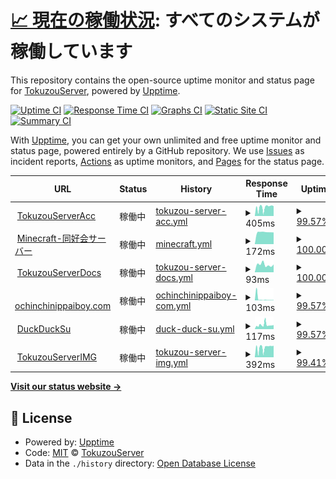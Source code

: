 # [📈 現在の稼働状況](https://status.tokuzouserver.net): <!--live status--> **すべてのシステムが稼働しています**

This repository contains the open-source uptime monitor and status page for [TokuzouServer](https://tokuzouserver.com/), powered by [Upptime](https://github.com/upptime/upptime).

[![Uptime CI](https://github.com/TokuzouServer/status-page/workflows/Uptime%20CI/badge.svg)](https://github.com/TokuzouServer/status-page/actions?query=workflow%3A%22Uptime+CI%22)
[![Response Time CI](https://github.com/TokuzouServer/status-page/workflows/Response%20Time%20CI/badge.svg)](https://github.com/TokuzouServer/status-page/actions?query=workflow%3A%22Response+Time+CI%22)
[![Graphs CI](https://github.com/TokuzouServer/status-page/workflows/Graphs%20CI/badge.svg)](https://github.com/TokuzouServer/status-page/actions?query=workflow%3A%22Graphs+CI%22)
[![Static Site CI](https://github.com/TokuzouServer/status-page/workflows/Static%20Site%20CI/badge.svg)](https://github.com/TokuzouServer/status-page/actions?query=workflow%3A%22Static+Site+CI%22)
[![Summary CI](https://github.com/TokuzouServer/status-page/workflows/Summary%20CI/badge.svg)](https://github.com/TokuzouServer/status-page/actions?query=workflow%3A%22Summary+CI%22)

With [Upptime](https://upptime.js.org), you can get your own unlimited and free uptime monitor and status page, powered entirely by a GitHub repository. We use [Issues](https://github.com/TokuzouServer/status-page/issues) as incident reports, [Actions](https://github.com/TokuzouServer/status-page/actions) as uptime monitors, and [Pages](https://status.tokuzouserver.net) for the status page.

<!--start: status pages-->
<!-- This summary is generated by Upptime (https://github.com/upptime/upptime) -->
<!-- Do not edit this manually, your changes will be overwritten -->
<!-- prettier-ignore -->
| URL | Status | History | Response Time | Uptime |
| --- | ------ | ------- | ------------- | ------ |
| <img alt="" src="https://favicons.githubusercontent.com/acc.tokuzouserver.net" height="13"> [TokuzouServerAcc](https://acc.tokuzouserver.net) | 稼働中 | [tokuzou-server-acc.yml](https://github.com/TokuzouServer/status-page/commits/HEAD/history/tokuzou-server-acc.yml) | <details><summary><img alt="Response time graph" src="./graphs/tokuzou-server-acc/response-time-week.png" height="20"> 405ms</summary><br><a href="https://status.tokuzouserver.net/history/tokuzou-server-acc"><img alt="Response time 696" src="https://img.shields.io/endpoint?url=https%3A%2F%2Fraw.githubusercontent.com%2FTokuzouServer%2Fstatus-page%2FHEAD%2Fapi%2Ftokuzou-server-acc%2Fresponse-time.json"></a><br><a href="https://status.tokuzouserver.net/history/tokuzou-server-acc"><img alt="24-hour response time 477" src="https://img.shields.io/endpoint?url=https%3A%2F%2Fraw.githubusercontent.com%2FTokuzouServer%2Fstatus-page%2FHEAD%2Fapi%2Ftokuzou-server-acc%2Fresponse-time-day.json"></a><br><a href="https://status.tokuzouserver.net/history/tokuzou-server-acc"><img alt="7-day response time 405" src="https://img.shields.io/endpoint?url=https%3A%2F%2Fraw.githubusercontent.com%2FTokuzouServer%2Fstatus-page%2FHEAD%2Fapi%2Ftokuzou-server-acc%2Fresponse-time-week.json"></a><br><a href="https://status.tokuzouserver.net/history/tokuzou-server-acc"><img alt="30-day response time 422" src="https://img.shields.io/endpoint?url=https%3A%2F%2Fraw.githubusercontent.com%2FTokuzouServer%2Fstatus-page%2FHEAD%2Fapi%2Ftokuzou-server-acc%2Fresponse-time-month.json"></a><br><a href="https://status.tokuzouserver.net/history/tokuzou-server-acc"><img alt="1-year response time 696" src="https://img.shields.io/endpoint?url=https%3A%2F%2Fraw.githubusercontent.com%2FTokuzouServer%2Fstatus-page%2FHEAD%2Fapi%2Ftokuzou-server-acc%2Fresponse-time-year.json"></a></details> | <details><summary><a href="https://status.tokuzouserver.net/history/tokuzou-server-acc">99.57%</a></summary><a href="https://status.tokuzouserver.net/history/tokuzou-server-acc"><img alt="All-time uptime 99.70%" src="https://img.shields.io/endpoint?url=https%3A%2F%2Fraw.githubusercontent.com%2FTokuzouServer%2Fstatus-page%2FHEAD%2Fapi%2Ftokuzou-server-acc%2Fuptime.json"></a><br><a href="https://status.tokuzouserver.net/history/tokuzou-server-acc"><img alt="24-hour uptime 100.00%" src="https://img.shields.io/endpoint?url=https%3A%2F%2Fraw.githubusercontent.com%2FTokuzouServer%2Fstatus-page%2FHEAD%2Fapi%2Ftokuzou-server-acc%2Fuptime-day.json"></a><br><a href="https://status.tokuzouserver.net/history/tokuzou-server-acc"><img alt="7-day uptime 99.57%" src="https://img.shields.io/endpoint?url=https%3A%2F%2Fraw.githubusercontent.com%2FTokuzouServer%2Fstatus-page%2FHEAD%2Fapi%2Ftokuzou-server-acc%2Fuptime-week.json"></a><br><a href="https://status.tokuzouserver.net/history/tokuzou-server-acc"><img alt="30-day uptime 99.63%" src="https://img.shields.io/endpoint?url=https%3A%2F%2Fraw.githubusercontent.com%2FTokuzouServer%2Fstatus-page%2FHEAD%2Fapi%2Ftokuzou-server-acc%2Fuptime-month.json"></a><br><a href="https://status.tokuzouserver.net/history/tokuzou-server-acc"><img alt="1-year uptime 99.70%" src="https://img.shields.io/endpoint?url=https%3A%2F%2Fraw.githubusercontent.com%2FTokuzouServer%2Fstatus-page%2FHEAD%2Fapi%2Ftokuzou-server-acc%2Fuptime-year.json"></a></details>
| <img alt="" src="https://favicons.githubusercontent.com/null" height="13"> [Minecraft-同好会サーバー](doukoukai.tokuzouserver.net) | 稼働中 | [minecraft.yml](https://github.com/TokuzouServer/status-page/commits/HEAD/history/minecraft.yml) | <details><summary><img alt="Response time graph" src="./graphs/minecraft/response-time-week.png" height="20"> 172ms</summary><br><a href="https://status.tokuzouserver.net/history/minecraft"><img alt="Response time 150" src="https://img.shields.io/endpoint?url=https%3A%2F%2Fraw.githubusercontent.com%2FTokuzouServer%2Fstatus-page%2FHEAD%2Fapi%2Fminecraft%2Fresponse-time.json"></a><br><a href="https://status.tokuzouserver.net/history/minecraft"><img alt="24-hour response time 173" src="https://img.shields.io/endpoint?url=https%3A%2F%2Fraw.githubusercontent.com%2FTokuzouServer%2Fstatus-page%2FHEAD%2Fapi%2Fminecraft%2Fresponse-time-day.json"></a><br><a href="https://status.tokuzouserver.net/history/minecraft"><img alt="7-day response time 172" src="https://img.shields.io/endpoint?url=https%3A%2F%2Fraw.githubusercontent.com%2FTokuzouServer%2Fstatus-page%2FHEAD%2Fapi%2Fminecraft%2Fresponse-time-week.json"></a><br><a href="https://status.tokuzouserver.net/history/minecraft"><img alt="30-day response time 153" src="https://img.shields.io/endpoint?url=https%3A%2F%2Fraw.githubusercontent.com%2FTokuzouServer%2Fstatus-page%2FHEAD%2Fapi%2Fminecraft%2Fresponse-time-month.json"></a><br><a href="https://status.tokuzouserver.net/history/minecraft"><img alt="1-year response time 150" src="https://img.shields.io/endpoint?url=https%3A%2F%2Fraw.githubusercontent.com%2FTokuzouServer%2Fstatus-page%2FHEAD%2Fapi%2Fminecraft%2Fresponse-time-year.json"></a></details> | <details><summary><a href="https://status.tokuzouserver.net/history/minecraft">100.00%</a></summary><a href="https://status.tokuzouserver.net/history/minecraft"><img alt="All-time uptime 94.15%" src="https://img.shields.io/endpoint?url=https%3A%2F%2Fraw.githubusercontent.com%2FTokuzouServer%2Fstatus-page%2FHEAD%2Fapi%2Fminecraft%2Fuptime.json"></a><br><a href="https://status.tokuzouserver.net/history/minecraft"><img alt="24-hour uptime 100.00%" src="https://img.shields.io/endpoint?url=https%3A%2F%2Fraw.githubusercontent.com%2FTokuzouServer%2Fstatus-page%2FHEAD%2Fapi%2Fminecraft%2Fuptime-day.json"></a><br><a href="https://status.tokuzouserver.net/history/minecraft"><img alt="7-day uptime 100.00%" src="https://img.shields.io/endpoint?url=https%3A%2F%2Fraw.githubusercontent.com%2FTokuzouServer%2Fstatus-page%2FHEAD%2Fapi%2Fminecraft%2Fuptime-week.json"></a><br><a href="https://status.tokuzouserver.net/history/minecraft"><img alt="30-day uptime 89.03%" src="https://img.shields.io/endpoint?url=https%3A%2F%2Fraw.githubusercontent.com%2FTokuzouServer%2Fstatus-page%2FHEAD%2Fapi%2Fminecraft%2Fuptime-month.json"></a><br><a href="https://status.tokuzouserver.net/history/minecraft"><img alt="1-year uptime 94.15%" src="https://img.shields.io/endpoint?url=https%3A%2F%2Fraw.githubusercontent.com%2FTokuzouServer%2Fstatus-page%2FHEAD%2Fapi%2Fminecraft%2Fuptime-year.json"></a></details>
| <img alt="" src="https://favicons.githubusercontent.com/docs.tokuzouserver.net" height="13"> [TokuzouServerDocs](https://docs.tokuzouserver.net/) | 稼働中 | [tokuzou-server-docs.yml](https://github.com/TokuzouServer/status-page/commits/HEAD/history/tokuzou-server-docs.yml) | <details><summary><img alt="Response time graph" src="./graphs/tokuzou-server-docs/response-time-week.png" height="20"> 93ms</summary><br><a href="https://status.tokuzouserver.net/history/tokuzou-server-docs"><img alt="Response time 151" src="https://img.shields.io/endpoint?url=https%3A%2F%2Fraw.githubusercontent.com%2FTokuzouServer%2Fstatus-page%2FHEAD%2Fapi%2Ftokuzou-server-docs%2Fresponse-time.json"></a><br><a href="https://status.tokuzouserver.net/history/tokuzou-server-docs"><img alt="24-hour response time 94" src="https://img.shields.io/endpoint?url=https%3A%2F%2Fraw.githubusercontent.com%2FTokuzouServer%2Fstatus-page%2FHEAD%2Fapi%2Ftokuzou-server-docs%2Fresponse-time-day.json"></a><br><a href="https://status.tokuzouserver.net/history/tokuzou-server-docs"><img alt="7-day response time 93" src="https://img.shields.io/endpoint?url=https%3A%2F%2Fraw.githubusercontent.com%2FTokuzouServer%2Fstatus-page%2FHEAD%2Fapi%2Ftokuzou-server-docs%2Fresponse-time-week.json"></a><br><a href="https://status.tokuzouserver.net/history/tokuzou-server-docs"><img alt="30-day response time 154" src="https://img.shields.io/endpoint?url=https%3A%2F%2Fraw.githubusercontent.com%2FTokuzouServer%2Fstatus-page%2FHEAD%2Fapi%2Ftokuzou-server-docs%2Fresponse-time-month.json"></a><br><a href="https://status.tokuzouserver.net/history/tokuzou-server-docs"><img alt="1-year response time 151" src="https://img.shields.io/endpoint?url=https%3A%2F%2Fraw.githubusercontent.com%2FTokuzouServer%2Fstatus-page%2FHEAD%2Fapi%2Ftokuzou-server-docs%2Fresponse-time-year.json"></a></details> | <details><summary><a href="https://status.tokuzouserver.net/history/tokuzou-server-docs">100.00%</a></summary><a href="https://status.tokuzouserver.net/history/tokuzou-server-docs"><img alt="All-time uptime 100.00%" src="https://img.shields.io/endpoint?url=https%3A%2F%2Fraw.githubusercontent.com%2FTokuzouServer%2Fstatus-page%2FHEAD%2Fapi%2Ftokuzou-server-docs%2Fuptime.json"></a><br><a href="https://status.tokuzouserver.net/history/tokuzou-server-docs"><img alt="24-hour uptime 100.00%" src="https://img.shields.io/endpoint?url=https%3A%2F%2Fraw.githubusercontent.com%2FTokuzouServer%2Fstatus-page%2FHEAD%2Fapi%2Ftokuzou-server-docs%2Fuptime-day.json"></a><br><a href="https://status.tokuzouserver.net/history/tokuzou-server-docs"><img alt="7-day uptime 100.00%" src="https://img.shields.io/endpoint?url=https%3A%2F%2Fraw.githubusercontent.com%2FTokuzouServer%2Fstatus-page%2FHEAD%2Fapi%2Ftokuzou-server-docs%2Fuptime-week.json"></a><br><a href="https://status.tokuzouserver.net/history/tokuzou-server-docs"><img alt="30-day uptime 100.00%" src="https://img.shields.io/endpoint?url=https%3A%2F%2Fraw.githubusercontent.com%2FTokuzouServer%2Fstatus-page%2FHEAD%2Fapi%2Ftokuzou-server-docs%2Fuptime-month.json"></a><br><a href="https://status.tokuzouserver.net/history/tokuzou-server-docs"><img alt="1-year uptime 100.00%" src="https://img.shields.io/endpoint?url=https%3A%2F%2Fraw.githubusercontent.com%2FTokuzouServer%2Fstatus-page%2FHEAD%2Fapi%2Ftokuzou-server-docs%2Fuptime-year.json"></a></details>
| <img alt="" src="https://favicons.githubusercontent.com/ochinchinippaiboy.com" height="13"> [ochinchinippaiboy.com](https://ochinchinippaiboy.com/) | 稼働中 | [ochinchinippaiboy-com.yml](https://github.com/TokuzouServer/status-page/commits/HEAD/history/ochinchinippaiboy-com.yml) | <details><summary><img alt="Response time graph" src="./graphs/ochinchinippaiboy-com/response-time-week.png" height="20"> 103ms</summary><br><a href="https://status.tokuzouserver.net/history/ochinchinippaiboy-com"><img alt="Response time 232" src="https://img.shields.io/endpoint?url=https%3A%2F%2Fraw.githubusercontent.com%2FTokuzouServer%2Fstatus-page%2FHEAD%2Fapi%2Fochinchinippaiboy-com%2Fresponse-time.json"></a><br><a href="https://status.tokuzouserver.net/history/ochinchinippaiboy-com"><img alt="24-hour response time 117" src="https://img.shields.io/endpoint?url=https%3A%2F%2Fraw.githubusercontent.com%2FTokuzouServer%2Fstatus-page%2FHEAD%2Fapi%2Fochinchinippaiboy-com%2Fresponse-time-day.json"></a><br><a href="https://status.tokuzouserver.net/history/ochinchinippaiboy-com"><img alt="7-day response time 103" src="https://img.shields.io/endpoint?url=https%3A%2F%2Fraw.githubusercontent.com%2FTokuzouServer%2Fstatus-page%2FHEAD%2Fapi%2Fochinchinippaiboy-com%2Fresponse-time-week.json"></a><br><a href="https://status.tokuzouserver.net/history/ochinchinippaiboy-com"><img alt="30-day response time 339" src="https://img.shields.io/endpoint?url=https%3A%2F%2Fraw.githubusercontent.com%2FTokuzouServer%2Fstatus-page%2FHEAD%2Fapi%2Fochinchinippaiboy-com%2Fresponse-time-month.json"></a><br><a href="https://status.tokuzouserver.net/history/ochinchinippaiboy-com"><img alt="1-year response time 232" src="https://img.shields.io/endpoint?url=https%3A%2F%2Fraw.githubusercontent.com%2FTokuzouServer%2Fstatus-page%2FHEAD%2Fapi%2Fochinchinippaiboy-com%2Fresponse-time-year.json"></a></details> | <details><summary><a href="https://status.tokuzouserver.net/history/ochinchinippaiboy-com">99.57%</a></summary><a href="https://status.tokuzouserver.net/history/ochinchinippaiboy-com"><img alt="All-time uptime 99.13%" src="https://img.shields.io/endpoint?url=https%3A%2F%2Fraw.githubusercontent.com%2FTokuzouServer%2Fstatus-page%2FHEAD%2Fapi%2Fochinchinippaiboy-com%2Fuptime.json"></a><br><a href="https://status.tokuzouserver.net/history/ochinchinippaiboy-com"><img alt="24-hour uptime 100.00%" src="https://img.shields.io/endpoint?url=https%3A%2F%2Fraw.githubusercontent.com%2FTokuzouServer%2Fstatus-page%2FHEAD%2Fapi%2Fochinchinippaiboy-com%2Fuptime-day.json"></a><br><a href="https://status.tokuzouserver.net/history/ochinchinippaiboy-com"><img alt="7-day uptime 99.57%" src="https://img.shields.io/endpoint?url=https%3A%2F%2Fraw.githubusercontent.com%2FTokuzouServer%2Fstatus-page%2FHEAD%2Fapi%2Fochinchinippaiboy-com%2Fuptime-week.json"></a><br><a href="https://status.tokuzouserver.net/history/ochinchinippaiboy-com"><img alt="30-day uptime 99.69%" src="https://img.shields.io/endpoint?url=https%3A%2F%2Fraw.githubusercontent.com%2FTokuzouServer%2Fstatus-page%2FHEAD%2Fapi%2Fochinchinippaiboy-com%2Fuptime-month.json"></a><br><a href="https://status.tokuzouserver.net/history/ochinchinippaiboy-com"><img alt="1-year uptime 99.13%" src="https://img.shields.io/endpoint?url=https%3A%2F%2Fraw.githubusercontent.com%2FTokuzouServer%2Fstatus-page%2FHEAD%2Fapi%2Fochinchinippaiboy-com%2Fuptime-year.json"></a></details>
| <img alt="" src="https://favicons.githubusercontent.com/duckducksu.co" height="13"> [DuckDuckSu](https://duckducksu.co/) | 稼働中 | [duck-duck-su.yml](https://github.com/TokuzouServer/status-page/commits/HEAD/history/duck-duck-su.yml) | <details><summary><img alt="Response time graph" src="./graphs/duck-duck-su/response-time-week.png" height="20"> 117ms</summary><br><a href="https://status.tokuzouserver.net/history/duck-duck-su"><img alt="Response time 287" src="https://img.shields.io/endpoint?url=https%3A%2F%2Fraw.githubusercontent.com%2FTokuzouServer%2Fstatus-page%2FHEAD%2Fapi%2Fduck-duck-su%2Fresponse-time.json"></a><br><a href="https://status.tokuzouserver.net/history/duck-duck-su"><img alt="24-hour response time 137" src="https://img.shields.io/endpoint?url=https%3A%2F%2Fraw.githubusercontent.com%2FTokuzouServer%2Fstatus-page%2FHEAD%2Fapi%2Fduck-duck-su%2Fresponse-time-day.json"></a><br><a href="https://status.tokuzouserver.net/history/duck-duck-su"><img alt="7-day response time 117" src="https://img.shields.io/endpoint?url=https%3A%2F%2Fraw.githubusercontent.com%2FTokuzouServer%2Fstatus-page%2FHEAD%2Fapi%2Fduck-duck-su%2Fresponse-time-week.json"></a><br><a href="https://status.tokuzouserver.net/history/duck-duck-su"><img alt="30-day response time 375" src="https://img.shields.io/endpoint?url=https%3A%2F%2Fraw.githubusercontent.com%2FTokuzouServer%2Fstatus-page%2FHEAD%2Fapi%2Fduck-duck-su%2Fresponse-time-month.json"></a><br><a href="https://status.tokuzouserver.net/history/duck-duck-su"><img alt="1-year response time 287" src="https://img.shields.io/endpoint?url=https%3A%2F%2Fraw.githubusercontent.com%2FTokuzouServer%2Fstatus-page%2FHEAD%2Fapi%2Fduck-duck-su%2Fresponse-time-year.json"></a></details> | <details><summary><a href="https://status.tokuzouserver.net/history/duck-duck-su">99.57%</a></summary><a href="https://status.tokuzouserver.net/history/duck-duck-su"><img alt="All-time uptime 99.84%" src="https://img.shields.io/endpoint?url=https%3A%2F%2Fraw.githubusercontent.com%2FTokuzouServer%2Fstatus-page%2FHEAD%2Fapi%2Fduck-duck-su%2Fuptime.json"></a><br><a href="https://status.tokuzouserver.net/history/duck-duck-su"><img alt="24-hour uptime 100.00%" src="https://img.shields.io/endpoint?url=https%3A%2F%2Fraw.githubusercontent.com%2FTokuzouServer%2Fstatus-page%2FHEAD%2Fapi%2Fduck-duck-su%2Fuptime-day.json"></a><br><a href="https://status.tokuzouserver.net/history/duck-duck-su"><img alt="7-day uptime 99.57%" src="https://img.shields.io/endpoint?url=https%3A%2F%2Fraw.githubusercontent.com%2FTokuzouServer%2Fstatus-page%2FHEAD%2Fapi%2Fduck-duck-su%2Fuptime-week.json"></a><br><a href="https://status.tokuzouserver.net/history/duck-duck-su"><img alt="30-day uptime 99.69%" src="https://img.shields.io/endpoint?url=https%3A%2F%2Fraw.githubusercontent.com%2FTokuzouServer%2Fstatus-page%2FHEAD%2Fapi%2Fduck-duck-su%2Fuptime-month.json"></a><br><a href="https://status.tokuzouserver.net/history/duck-duck-su"><img alt="1-year uptime 99.84%" src="https://img.shields.io/endpoint?url=https%3A%2F%2Fraw.githubusercontent.com%2FTokuzouServer%2Fstatus-page%2FHEAD%2Fapi%2Fduck-duck-su%2Fuptime-year.json"></a></details>
| <img alt="" src="https://favicons.githubusercontent.com/img.tokuzouserver.net" height="13"> [TokuzouServerIMG](https://img.tokuzouserver.net) | 稼働中 | [tokuzou-server-img.yml](https://github.com/TokuzouServer/status-page/commits/HEAD/history/tokuzou-server-img.yml) | <details><summary><img alt="Response time graph" src="./graphs/tokuzou-server-img/response-time-week.png" height="20"> 392ms</summary><br><a href="https://status.tokuzouserver.net/history/tokuzou-server-img"><img alt="Response time 380" src="https://img.shields.io/endpoint?url=https%3A%2F%2Fraw.githubusercontent.com%2FTokuzouServer%2Fstatus-page%2FHEAD%2Fapi%2Ftokuzou-server-img%2Fresponse-time.json"></a><br><a href="https://status.tokuzouserver.net/history/tokuzou-server-img"><img alt="24-hour response time 472" src="https://img.shields.io/endpoint?url=https%3A%2F%2Fraw.githubusercontent.com%2FTokuzouServer%2Fstatus-page%2FHEAD%2Fapi%2Ftokuzou-server-img%2Fresponse-time-day.json"></a><br><a href="https://status.tokuzouserver.net/history/tokuzou-server-img"><img alt="7-day response time 392" src="https://img.shields.io/endpoint?url=https%3A%2F%2Fraw.githubusercontent.com%2FTokuzouServer%2Fstatus-page%2FHEAD%2Fapi%2Ftokuzou-server-img%2Fresponse-time-week.json"></a><br><a href="https://status.tokuzouserver.net/history/tokuzou-server-img"><img alt="30-day response time 380" src="https://img.shields.io/endpoint?url=https%3A%2F%2Fraw.githubusercontent.com%2FTokuzouServer%2Fstatus-page%2FHEAD%2Fapi%2Ftokuzou-server-img%2Fresponse-time-month.json"></a><br><a href="https://status.tokuzouserver.net/history/tokuzou-server-img"><img alt="1-year response time 380" src="https://img.shields.io/endpoint?url=https%3A%2F%2Fraw.githubusercontent.com%2FTokuzouServer%2Fstatus-page%2FHEAD%2Fapi%2Ftokuzou-server-img%2Fresponse-time-year.json"></a></details> | <details><summary><a href="https://status.tokuzouserver.net/history/tokuzou-server-img">99.41%</a></summary><a href="https://status.tokuzouserver.net/history/tokuzou-server-img"><img alt="All-time uptime 99.35%" src="https://img.shields.io/endpoint?url=https%3A%2F%2Fraw.githubusercontent.com%2FTokuzouServer%2Fstatus-page%2FHEAD%2Fapi%2Ftokuzou-server-img%2Fuptime.json"></a><br><a href="https://status.tokuzouserver.net/history/tokuzou-server-img"><img alt="24-hour uptime 98.84%" src="https://img.shields.io/endpoint?url=https%3A%2F%2Fraw.githubusercontent.com%2FTokuzouServer%2Fstatus-page%2FHEAD%2Fapi%2Ftokuzou-server-img%2Fuptime-day.json"></a><br><a href="https://status.tokuzouserver.net/history/tokuzou-server-img"><img alt="7-day uptime 99.41%" src="https://img.shields.io/endpoint?url=https%3A%2F%2Fraw.githubusercontent.com%2FTokuzouServer%2Fstatus-page%2FHEAD%2Fapi%2Ftokuzou-server-img%2Fuptime-week.json"></a><br><a href="https://status.tokuzouserver.net/history/tokuzou-server-img"><img alt="30-day uptime 99.35%" src="https://img.shields.io/endpoint?url=https%3A%2F%2Fraw.githubusercontent.com%2FTokuzouServer%2Fstatus-page%2FHEAD%2Fapi%2Ftokuzou-server-img%2Fuptime-month.json"></a><br><a href="https://status.tokuzouserver.net/history/tokuzou-server-img"><img alt="1-year uptime 99.35%" src="https://img.shields.io/endpoint?url=https%3A%2F%2Fraw.githubusercontent.com%2FTokuzouServer%2Fstatus-page%2FHEAD%2Fapi%2Ftokuzou-server-img%2Fuptime-year.json"></a></details>

<!--end: status pages-->

[**Visit our status website →**](https://status.tokuzouserver.net)

## 📄 License

- Powered by: [Upptime](https://github.com/upptime/upptime)
- Code: [MIT](./LICENSE) © [TokuzouServer](https://tokuzouserver.com/)
- Data in the `./history` directory: [Open Database License](https://opendatacommons.org/licenses/odbl/1-0/)
